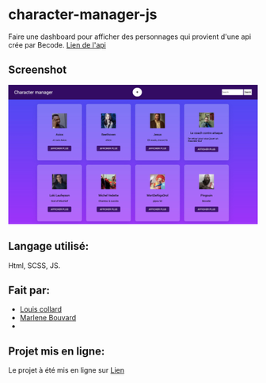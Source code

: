 # character-manager-js

Faire une dashboard pour afficher des personnages qui provient d'une api crée par Becode. [Lien de l'api](https://character-database.becode.xyz/characters)

## Screenshot

![screenshot](./src/images/character_manager.jpg)

## Langage utilisé:

Html, SCSS, JS.

## Fait par:

- [Louis collard](https://github.com/louiscollard?tab=repositories)
- [Marlene Bouvard](https://github.com/llyllyra?tab=repositories)
-

## Projet mis en ligne:

Le projet à été mis en ligne sur [Lien]()
